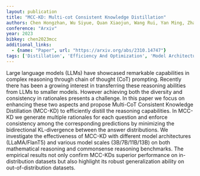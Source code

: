 ```yaml
---
layout: publication
title: "MCC-KD: Multi-cot Consistent Knowledge Distillation"
authors: Chen Hongzhan, Wu Siyue, Quan Xiaojun, Wang Rui, Yan Ming, Zhang Ji
conference: "Arxiv"
year: 2023
bibkey: chen2023mcc
additional_links:
  - {name: "Paper", url: "https://arxiv.org/abs/2310.14747"}
tags: ['Distillation', 'Efficiency And Optimization', 'Model Architecture', 'Prompting']
---
```

Large language models (LLMs) have showcased remarkable capabilities in complex reasoning through chain of thought (CoT) prompting. Recently there has been a growing interest in transferring these reasoning abilities from LLMs to smaller models. However achieving both the diversity and consistency in rationales presents a challenge. In this paper we focus on enhancing these two aspects and propose Multi-CoT Consistent Knowledge Distillation (MCC-KD) to efficiently distill the reasoning capabilities. In MCC-KD we generate multiple rationales for each question and enforce consistency among the corresponding predictions by minimizing the bidirectional KL-divergence between the answer distributions. We investigate the effectiveness of MCC-KD with different model architectures (LLaMA/FlanT5) and various model scales (3B/7B/11B/13B) on both mathematical reasoning and commonsense reasoning benchmarks. The empirical results not only confirm MCC-KDs superior performance on in-distribution datasets but also highlight its robust generalization ability on out-of-distribution datasets.
